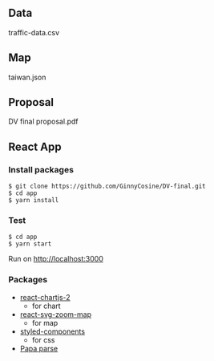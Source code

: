## Data
traffic-data.csv

## Map
taiwan.json

## Proposal
DV final proposal.pdf

## React App
### Install packages
```
$ git clone https://github.com/GinnyCosine/DV-final.git
$ cd app
$ yarn install
```
### Test
```
$ cd app
$ yarn start
```
Run on [http://localhost:3000](http://localhost:3000)
### Packages
- [react-chartjs-2](https://www.chartjs.org/)
    - for chart
- [react-svg-zoom-map](https://github.com/cybermumu/react-svg-zoom-map)
    - for map
- [styled-components](https://styled-components.com/)
    - for css
- [Papa parse](https://react-papaparse.js.org/)
